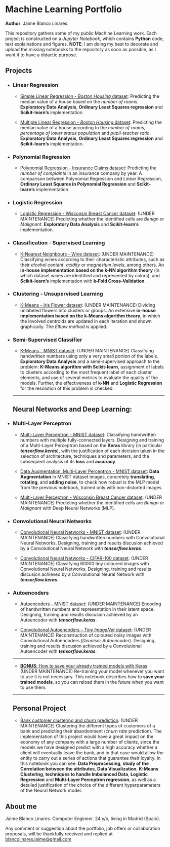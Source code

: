 <!--- Futuro: Pasar de markdown a html para poder meterle un css y que no sea tan soso -->
# Machine Learning Portfolio

**Author**: Jaime Blanco Linares.


This repository gathers some of my public Machine Learning work. Each project is constructed on a *Jupyter Notebook*, which contains **Python** code, text explainations and figures.  **NOTE**: I am doing my best to decorate and upload the missing notebooks to the repository as soon as possible, as I want it to have a didactic purpose.

## Projects

- ### Linear Regression

  - [Simple Linear Regression - *Boston Housing* dataset](https://github.com/bljaime/MachineLearning-Portfolio/blob/master/P1_SimpleLinearRegression.ipynb): Predicting the median value of a house based on the *number of rooms*. **Exploratory Data Analysis**,  **Ordinary Least Squares regression** and **Scikit-learn’s** implementation.
  
  - [Multiple Linear Regression - *Boston Housing* dataset](https://github.com/bljaime/MachineLearning-Portfolio/blob/master/P2_MultipleLinearRegression.ipynb): Predicting the median value of a house according to the *number of rooms*, *percentage of lower status population* and *pupil-teacher ratio*. **Exploratory Data Analysis**, **Ordinary Least Squares regression** and **Scikit-learn’s** implementation.
  
- ### Polynomial Regression

  - [Polynomial Regression - Insurance Claims dataset](https://github.com/bljaime/MachineLearning-Portfolio/blob/master/P3_PolynomialRegression.ipynb): Predicting the *number of complaints* in an insurance company by year. A comparison between Polynomial Regression and Linear Regression, **Ordinary Least Squares in Polynomial Regression** and **Scikit-learn’s** implementation.

- ### Logistic Regression

  - [Logistic Regression - Wisconsin Breast Cancer dataset](https://github.com/bljaime/MachineLearning-Portfolio/blob/master/maintenance): (UNDER MAINTENANCE) Predicting whether the identified cells are *Benign* or *Malignant*. **Exploratory Data Analysis** and **Scikit-learn’s** implementation.

- ### Classification - Supervised Learning

  - [K-Nearest Neighbours - Wine dataset](https://github.com/bljaime/MachineLearning-Portfolio/blob/master/maintenance): (UNDER MAINTENANCE) Classifying wines according to their characteristic attributes, such as their *alcohol content*, *acidity* or *magnesium levels*, among others. An **in-house implementation based on the k-NN algorithm theory** (in which dataset wines are identified and represented by colors), and **Scikit-learn’s** implementation with **k-Fold Cross-Validation**.

- ### Clustering - Unsupervised Learning

  - [K-Means - Iris Flower dataset](https://github.com/bljaime/MachineLearning-Portfolio/blob/master/maintenance): (UNDER MAINTENANCE) Dividing unlabeled flowers into clusters or groups. An extensive **in-house implementation based on the k-Means algorithm theory**, in which the involved centroids are updated in each iteration and shown graphically. The *Elbow method* is applied.
  
- ### Semi-Supervised Classifier

  - [K-Means - MNIST dataset](https://github.com/bljaime/MachineLearning-Portfolio/blob/master/maintenance): (UNDER MAINTENANCE) Classifying handwritten numbers using only a very small portion of the labels. **Exploratory Data Analysis** and a semi-supervised approach to the problem: **K-Means algorithm with Scikit-learn**, assignment of labels to clusters according to the most frequent label of each cluster elements, and use of several metrics to evaluate the quality of the models. Further, the effectiveness of **k-NN** and **Logistic Regression** for the resolution of this problem is checked.
  -----
  ## Neural Networks and Deep Learning:

- ### Multi-Layer Perceptron

  - [Multi-Layer Perceptron - MNIST dataset](https://github.com/bljaime/MachineLearning-Portfolio/blob/master/P8_MultiLayerPerceptron.ipynb): Classifying handwritten numbers with multiple fully-connected layers. Designing and training of a Multi-Layer Perceptron based on the **Keras** library (in particular ***tensorflow.keras***), with the justification of each decision taken in the selection of architecture, techniques and parameters, and the subsequent analysis of its **loss** and **accuracy**.
 
  - [Data Augmentation. Multi-Layer Perceptron - MNIST dataset](https://github.com/bljaime/MachineLearning-Portfolio/blob/master/P9_DataAugmentation_MLP_MNIST.ipynb): **Data Augmentation** in MNIST dataset images, concretely **translating**, **rotating**, and **adding noise**, to check how robust is the MLP model from the previous notebook, trained only with non-distorted images.
  
  - [Multi-Layer Perceptron - Wisconsin Breast Cancer dataset](https://github.com/bljaime/MachineLearning-Portfolio/blob/master/maintenance): (UNDER MAINTENANCE) Predicting whether the identified cells are *Benign* or *Malignant* with Deep Neural Networks (MLP).

- ### Convolutional Neural Networks

  - [Convolutional Neural Networks - MNIST dataset](https://github.com/bljaime/MachineLearning-Portfolio/blob/master/maintenance): (UNDER MAINTENANCE) Classifying handwritten numbers with Convolutional Neural Networks. Designing, training and results discusion achieved by a Convolutional Neural Network with ***tensorflow.keras***.
  
  - [Convolutional Neural Networks - CIFAR-100 dataset](https://github.com/bljaime/MachineLearning-Portfolio/blob/master/maintenance): (UNDER MAINTENANCE) Classifying 60000 tiny coloured images with Convolutional Neural Networks. Designing, training and results discusion achieved by a Convolutional Neural Network with ***tensorflow.keras***.
  
- ### Autoencoders

  - [Autoencoders - MNIST dataset](https://github.com/bljaime/MachineLearning-Portfolio/blob/master/maintenance): (UNDER MAINTENANCE) Encoding of handwritten numbers and representation in their latent space. Designing, training and results discusion achieved by an Autoencoder with ***tensorflow.keras***.
  
  - [Convolutional Autoencoders - *Tiny ImageNet* dataset](https://github.com/bljaime/MachineLearning-Portfolio/blob/master/maintenance): (UNDER MAINTENANCE) Reconstruction of coloured noisy images with Convolutional Autoencoders (*Denoiser Autoencoder*). Designing, training and results discusion achieved by a Convolutional Autoencoder with ***tensorflow.keras***.
  
  -----
  
    - [**BONUS**: How to save your already trained models with Keras](https://github.com/bljaime/MachineLearning-Portfolio/blob/master/maintenance): (UNDER MAINTENANCE) Re-training your model whenever you want to use it is not necessary. This notebook describes how to **save your trained models**, so you can reload them in the future when you want to use them.
  
  -----
  ## Personal Project

  - [Bank customer clustering and churn prediction](https://github.com/bljaime/MachineLearning-Portfolio/blob/master/maintenance): (UNDER MAINTENANCE) Clustering the different types of customers of a bank and predicting their abandonment (*churn rate* prediction). The implementation of this project would have a great impact on the economy of any company with a large number of clients, since the models we have designed predict with a high accuracy whether a client will eventually leave the bank, and in that case would allow the entity to carry out a series of actions that guarantee their loyalty. In this notebook you can see: **Data Preprocessing**, **study of the Correlation between the attributes**, **Data Visualization**, **K-Means Clustering**, **techniques to handle Imbalanced Data**, **Logistic Regression** and **Multi-Layer Perceptron regression**, as well as a detailed justification of the choice of the different hyperparameters of the Neural Network model.
  
  
## About me

Jaime Blanco Linares.
Computer Engineer.
24 y/o, living in Madrid (Spain).

Any comment or suggestion about the portfolio, job offers or collaboration proposals, will be thankfully received and replied at blancolinares.jaime@gmail.com
